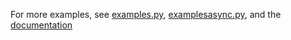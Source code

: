 For more examples, see [examples.py](https://github.com/abhinavk99/jikanpy/blob/master/examples.py), [examplesasync.py](https://github.com/abhinavk99/jikanpy/blob/master/examplesasync.py), and the [documentation](https://jikanpy.readthedocs.io/en/latest/)
